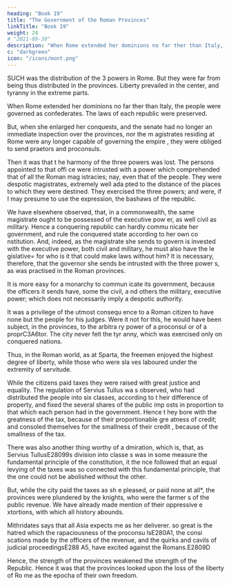 ```yaml
---
heading: "Book 19"
title: "The Government of the Roman Provinces"
linkTitle: "Book 19"
weight: 24
# "2021-09-30"
description: "When Rome extended her dominions no far ther than Italy, the people were governed as confederates. The laws of each republic were preserved"
c: "darkgreen"
icon: "/icons/mont.png"
---
```




SUCH was the distribution of the 3 powers in Rome. But they were far from being thus distributed in the provinces. Liberty prevailed in the center, and tyranny in the extreme parts.

When Rome extended her dominions no far ther than Italy, the people were governed as confederates. The laws of each republic were preserved. 

But, when she enlarged her conquests, and the senate had no longer an immediate inspection over the provinces, nor the m agistrates residing at Rome were any longer capable of governing the empire , they were obliged to send praetors and proconsuls. 

Then it was that t he harmony of the three powers was lost. The persons appointed to that offi ce were intrusted with a power which comprehended that of all the Roman mag istracies; nay, even that of the people. They were despotic magistrates, extremely well ada pted to the distance of the places to which they were destined. They exercised the three powers; and were, if I may presume to use the expression, the bashaws of the republic.

We have elsewhere observed, that, in a commonwealth, the same magistrate ought to be possessed of the executive pow er, as well civil as military. Hence a conquering republic can hardly commu nicate her government, and rule the conquered state according to her own co nstitution. And, indeed, as the magistrate she sends to govern is invested  with the executive power, both civil and military, he must also have the le gislative= for who is it that could make laws without him? It is necessary, therefore, that the governor she sends be intrusted with the three power s, as was practised in the Roman provinces.

It is more easy for a monarchy to commun icate its government, because the officers it sends have, some the civil, a nd others the military, executive power; which does not necessarily imply a despotic authority.

It was a privilege of the utmost consequ ence to a Roman citizen to have none but the people for his judges. Were it not for this, he would have been subject, in the provinces, to the arbitra ry power of a proconsul or of a proprC3A6tor. The city never felt the tyr anny, which was exercised only on conquered nations.

Thus, in the Roman world, as at Sparta,  the freemen enjoyed the highest degree of liberty, while those who were sla ves laboured under the extremity of servitude.

While the citizens paid taxes they were  raised with great justice and equality. The regulation of Servius Tullus wa s observed, who had distributed the people into six classes, according to t heir difference of property, and fixed the several shares of the public imp osts in proportion to that which each person had in the government. Hence t hey bore with the greatness of the tax, because of their proportionable gre atness of credit; and consoled themselves for the smallness of their credit , because of the smallness of the tax.

There was also another thing worthy of a dmiration, which is, that, as Servius TullusE28099s division into classe s was in some measure the fundamental principle of the constitution, it the nce followed that an equal levying of the taxes was so connected with this  fundamental principle, that the one could not be abolished without the other.

But, while the city paid the taxes as sh e pleased, or paid none at all*, the provinces were plundered by the knights, who were the farmer s of the public revenue. We have already made mention of their oppressive e xtortions, with which all history abounds.


Mithridates says that all Asia expects me as her deliverer.  so great is the hatred which the rapaciousness of the proconsu lsE280A1, the consi scations made by the officers of the revenue, and the quirks and cavils of  judicial proceedingsE288 A5, have excited against the Romans.E2809D

Hence, the strength of the provinces weakened the strength of the Republic. Hence it was that the provinces looked upon the loss of the liberty of Ro me as the epocha of their own freedom.

<!-- 
CHAP. XX.= The End of this Book.

I should be glad to inquire into the dis tribution of the three powers in all the moderate governments we are acquai nted with, in order to calculate the degrees of liberty which each may enjo y. But we must not always exhaust a subject, so as to leave no work at all  for the reader. My business is not to make people read, but to make them think. -->